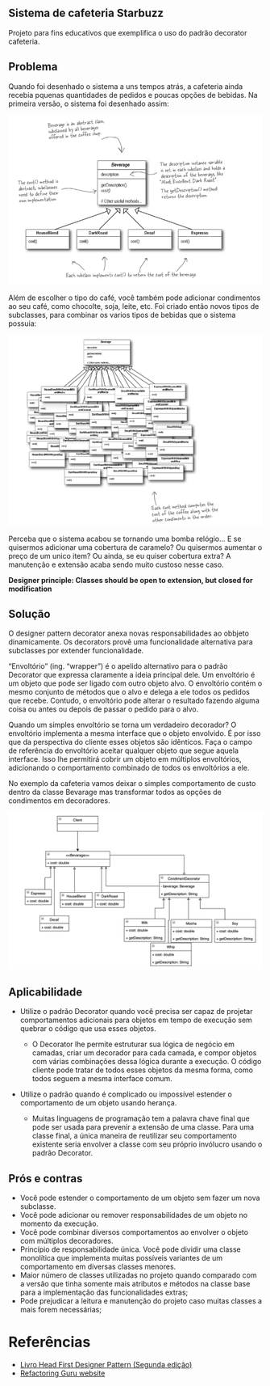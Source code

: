 ## Sistema de cafeteria Starbuzz
Projeto para fins educativos que exemplifica o uso do padrão decorator cafeteria.

## Problema

Quando foi desenhado o sistema a uns tempos atrás, a cafeteria ainda recebia pquenas quantidades de pedidos e
poucas opções de bebidas. Na primeira versão, o sistema foi desenhado assim:

![before](/docs/images/before-1.png)

Além de escolher o tipo do café, você também pode adicionar condimentos ao seu café, como chocolte, soja, leite, etc.
Foi criado então novos tipos de subclasses, para combinar os varios tipos de bebidas que o sistema possuia:

![before](/docs/images/before-2.png)

Perceba que o sistema acabou se tornando uma bomba relógio... E se quisermos adicionar uma cobertura de caramelo? Ou
quisermos aumentar o preço de um unico item? Ou ainda, se eu quiser cobertura extra? A manutenção e extensão acaba sendo muito custoso nesse caso.

**Designer principle: Classes should be open to extension, but closed for modification**

## Solução

O designer pattern decorator anexa novas responsabilidades ao obbjeto dinamicamente. Os decorators provê uma
funcionalidade alternativa para subclasses por extender funcionalidade.

“Envoltório” (ing. “wrapper”) é o apelido alternativo para o padrão Decorator que expressa claramente a ideia principal dele.
Um envoltório é um objeto que pode ser ligado com outro objeto alvo. O envoltório contém o mesmo conjunto de métodos que o alvo e
delega a ele todos os pedidos que recebe. Contudo, o envoltório pode alterar o resultado fazendo alguma coisa ou antes ou
depois de passar o pedido para o alvo.

Quando um simples envoltório se torna um verdadeiro decorador? O envoltório implementa a mesma interface que o objeto envolvido.
É por isso que da perspectiva do cliente esses objetos são idênticos.
Faça o campo de referência do envoltório aceitar qualquer objeto que segue aquela interface.
Isso lhe permitirá cobrir um objeto em múltiplos envoltórios, adicionando o comportamento combinado de todos os envoltórios a ele.

No exemplo da cafeteria vamos deixar o simples comportamento de custo dentro da classe Bevarage mas
 transformar todos as opções de condimentos em decoradores.

![after](/docs/images/decorator-pattern.png)

## Aplicabilidade

- Utilize o padrão Decorator quando você precisa ser capaz de projetar comportamentos adicionais para objetos em tempo
de execução sem quebrar o código que usa esses objetos.
    - O Decorator lhe permite estruturar sua lógica de negócio
em camadas, criar um decorador para cada camada, e compor objetos com várias combinações dessa lógica durante a execução.
O código cliente pode tratar de todos esses objetos da mesma forma, como todos seguem a mesma interface comum.

- Utilize o padrão quando é complicado ou impossível estender o comportamento de um objeto usando herança.
    - Muitas linguagens de programação tem a palavra chave final que pode ser usada para prevenir a extensão de uma classe. Para uma classe final, a única maneira de reutilizar seu comportamento existente seria envolver a classe com seu próprio invólucro usando o padrão Decorator.

## Prós e contras

- Você pode estender o comportamento de um objeto sem fazer um nova subclasse.
- Você pode adicionar ou remover responsabilidades de um objeto no momento da execução.
- Você pode combinar diversos comportamentos ao envolver o objeto com múltiplos decoradores.
- Princípio de responsabilidade única. Você pode dividir uma classe monolítica que implementa muitas possíveis variantes de um comportamento em diversas classes menores.
- Maior número de classes utilizadas no projeto quando comparado com a versão que tinha somente mais atributos e métodos na classe base para a implementação das funcionalidades extras;
- Pode prejudicar a leitura e manutenção do projeto caso muitas classes a mais forem necessárias;


# Referências

- [Livro Head First Designer Pattern (Segunda edição)](https://www.amazon.com.br/Head-First-Design-Patterns-Object-Oriented/dp/149207800X/ref=pd_lpo_14_t_0/141-9002804-0455951?_encoding=UTF8&pd_rd_i=149207800X&pd_rd_r=4c8bc77f-fcdc-414a-bc7f-2532902e5165&pd_rd_w=ivF6F&pd_rd_wg=NhHaw&pf_rd_p=cfa1789c-e63b-406f-a502-2b3819ce5a27&pf_rd_r=BCQH9WMS7EK2PSEV5R1P&psc=1&refRID=BCQH9WMS7EK2PSEV5R1P)
- [Refactoring Guru website](https://refactoring.guru/pt-br/design-patterns/observer)
